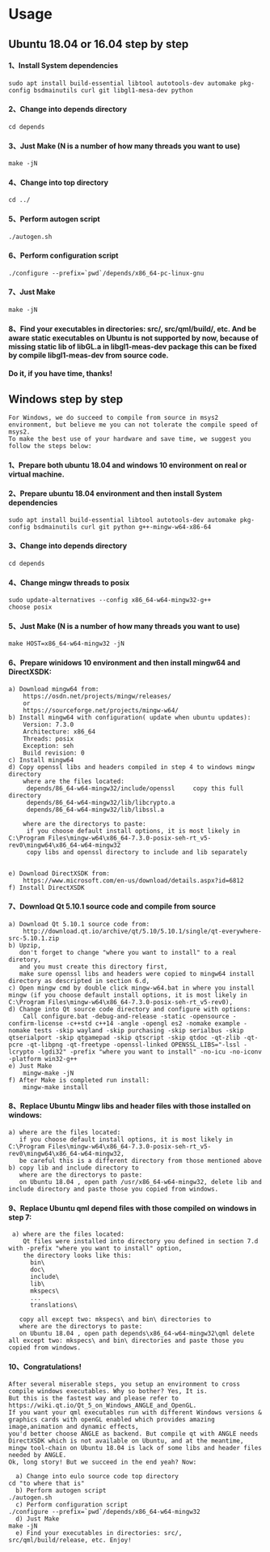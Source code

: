 # Usage

## Ubuntu 18.04 or 16.04 step by step

#### 1、Install System dependencies
    sudo apt install build-essential libtool autotools-dev automake pkg-config bsdmainutils curl git libgl1-mesa-dev python
#### 2、Change into depends directory
    cd depends
#### 3、Just Make (N is a number of how many threads you want to use)
    make -jN
#### 4、Change into top directory
    cd ../
#### 5、Perform autogen script
    ./autogen.sh
#### 6、Perform configuration script
    ./configure --prefix=`pwd`/depends/x86_64-pc-linux-gnu
#### 7、Just Make
    make -jN
#### 8、Find your executables in directories: src/, src/qml/build/, etc. And be aware static executables on Ubuntu is not supported by now, because of missing static lib of libGL.a in libgl1-meas-dev package this can be fixed by compile libgl1-meas-dev from source code.  
#### Do it, if you have time, thanks!



## Windows step by step

    For Windows, we do succeed to compile from source in msys2 environment, but believe me you can not tolerate the compile speed of msys2.  
    To make the best use of your hardware and save time, we suggest you follow the steps below:

#### 1、Prepare both ubuntu 18.04 and windows 10 environment on real or virtual machine.

#### 2、Prepare ubuntu 18.04 environment and then install System dependencies
    sudo apt install build-essential libtool autotools-dev automake pkg-config bsdmainutils curl git python g++-mingw-w64-x86-64

#### 3、Change into depends directory
    cd depends
    
#### 4、Change mingw threads to posix
    sudo update-alternatives --config x86_64-w64-mingw32-g++  
    choose posix

#### 5、Just Make (N is a number of how many threads you want to use)
    make HOST=x86_64-w64-mingw32 -jN

#### 6、Prepare winidows 10 environment and then install mingw64 and DirectXSDK:
    a) Download mingw64 from:  
        https://osdn.net/projects/mingw/releases/  
        or  
        https://sourceforge.net/projects/mingw-w64/  
    b) Install mingw64 with configuration( update when ubuntu updates):  
        Version: 7.3.0  
        Architecture: x86_64  
        Threads: posix  
        Exception: seh  
        Build revision: 0  
    c) Install mingw64  
    d) Copy openssl libs and headers compiled in step 4 to windows mingw directory  
        where are the files located:   
         depends/86_64-w64-mingw32/include/openssl     copy this full directory  
         depends/86_64-w64-mingw32/lib/libcrypto.a  
         depends/86_64-w64-mingw32/lib/libssl.a  

        where are the directorys to paste:  
         if you choose default install options, it is most likely in C:\Program Files\mingw-w64\x86_64-7.3.0-posix-seh-rt_v5-rev0\mingw64\x86_64-w64-mingw32  
         copy libs and openssl directory to include and lib separately   


    e) Download DirectXSDK from:   
        https://www.microsoft.com/en-us/download/details.aspx?id=6812  
    f) Install DirectXSDK  

#### 7、Download Qt 5.10.1 source code and compile from source 
    a) Download Qt 5.10.1 source code from:   
        http://download.qt.io/archive/qt/5.10/5.10.1/single/qt-everywhere-src-5.10.1.zip  
    b) Upzip,   
       don't forget to change "where you want to install" to a real diretory,  
       and you must create this directory first,  
       make sure openssl libs and headers were copied to mingw64 install directory as descripted in section 6.d,  
    c) Open mingw cmd by double click mingw-w64.bat in where you install mingw (if you choose default install options, it is most likely in C:\Program Files\mingw-w64\x86_64-7.3.0-posix-seh-rt_v5-rev0),  
    d) Change into Qt source code directory and configure with options:  
        Call configure.bat -debug-and-release -static -opensource -confirm-license -c++std c++14 -angle -opengl es2 -nomake example -nomake tests -skip wayland -skip purchasing -skip serialbus -skip qtserialport -skip qtgamepad -skip qtscript -skip qtdoc -qt-zlib -qt-pcre -qt-libpng -qt-freetype -openssl-linked OPENSSL_LIBS="-lssl -lcrypto -lgdi32" -prefix "where you want to install" -no-icu -no-iconv -platform win32-g++  
    e) Just Make  
        mingw-make -jN  
    f) After Make is completed run install:  
        mingw-make install   

#### 8、Replace Ubuntu Mingw libs and header files with those installed on windows:
    a) where are the files located:   
       if you choose default install options, it is most likely in C:\Program Files\mingw-w64\x86_64-7.3.0-posix-seh-rt_v5-rev0\mingw64\x86_64-w64-mingw32,  
       be careful this is a different directory from those mentioned above  
    b) copy lib and include directory to   
       where are the directorys to paste:  
       on Ubuntu 18.04 , open path /usr/x86_64-w64-mingw32, delete lib and include directory and paste those you copied from windows. 

#### 9、Replace Ubuntu qml depend files with those compiled on windows in step 7:
     a) where are the files located:   
        Qt files were installed into directory you defined in section 7.d with -prefix "where you want to install" option,
        the directory looks like this:  
          bin\  
          doc\  
          include\  
          lib\  
          mkspecs\  
          ...  
          translations\  

       copy all except two: mkspecs\ and bin\ directories to   
       where are the directorys to paste:  
       on Ubuntu 18.04 , open path depends\x86_64-w64-mingw32\qml delete all except two: mkspecs\ and bin\ directories and paste those you copied from windows.   

#### 10、Congratulations!  
    After several miserable steps, you setup an environment to cross compile windows executables. Why so bother? Yes, It is.   
    But this is the fastest way and please refer to https://wiki.qt.io/Qt_5_on_Windows_ANGLE_and_OpenGL.  
    If you want your qml executables run with different Windows versions & graphics cards with openGL enabled which provides amazing image,animation and dynamic effects,  
    you'd better choose ANGLE as backend. But compile qt with ANGLE needs DirectXSDK which is not available on Ubuntu, and at the meantime, mingw tool-chain on Ubuntu 18.04 is lack of some libs and header files needed by ANGLE.  
    Ok, long story! But we succeed in the end yeah? Now:  

      a) Change into eulo source code top directory  
    cd "to where that is"  
      b) Perform autogen script  
    ./autogen.sh  
      c) Perform configuration script  
    ./configure --prefix=`pwd`/depends/x86_64-w64-mingw32  
      d) Just Make  
    make -jN  
      e) Find your executables in directories: src/, src/qml/build/release, etc. Enjoy!  








